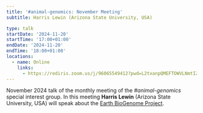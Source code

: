```yaml
---
title: '#animal-genomics: November Meeting'
subtitle: Harris Lewin (Arizona State University, USA)

type: talk
startDate: '2024-11-20'
startTime: '17:00+01:00'
endDate: '2024-11-20'
endTime: '18:00+01:00'
locations:
  - name: Online
    links:
      - https://rediris.zoom.us/j/96065549412?pwd=L2txanpQMEFTOWVLNmtIZyt6M3NnUT09
---
```


November 2024 talk of the monthly meeting of the _#animal-genomics_ special interest group.
In this meeting **Harris Lewin** (Arizona State University, USA) will speak about the [Earth BioGenome Project](https://www.earthbiogenome.org/).
